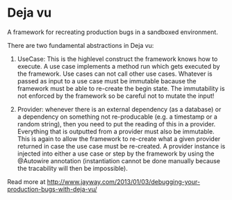 Deja vu
=======

A framework for recreating production bugs in a sandboxed environment.

There are two fundamental abstractions in Deja vu:


1. UseCase: This is the highlevel construct the framework knows how to execute. A use case implements a method run which gets executed by the framework. Use cases can not call other use cases. Whatever is passed as input to a use case must be immutable bacause the framework must be able to re-create the begin state. The immutability is not enforced by the framework so be careful not to mutate the input!

2. Provider: whenever there is an external dependency (as a database) or a dependency on something not re-producable (e.g. a timestamp or a random string), then you need to put the reading of this in a provider. Everything that is outputted from a provider must also be immutable. This is again to allow the framework to re-create what a given provider returned in case the use case must be re-created. A provider instance is injected into either a use case or step by the framework by using the @Autowire annotation (instantiation cannot be done manually because the tracability will then be impossible).


Read more at http://www.jayway.com/2013/01/03/debugging-your-production-bugs-with-deja-vu/